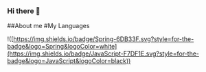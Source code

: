 ### Hi there 👋
##About me
#My Languages

!([https://img.shields.io/badge/Spring-6DB33F.svg?style=for-the-badge&logo=Spring&logoColor=white](https://img.shields.io/badge/JavaScript-F7DF1E.svg?style=for-the-badge&logo=JavaScript&logoColor=black))
<!--
**Myrmlok/Myrmlok** is a ✨ _special_ ✨ repository because its `README.md` (this file) appears on your GitHub profile.

Here are some ideas to get you started:

- 🔭 I’m currently working on ...
- 🌱 I’m currently learning ...
- 👯 I’m looking to collaborate on ...
- 🤔 I’m looking for help with ...
- 💬 Ask me about ...
- 📫 How to reach me: ...
- 😄 Pronouns: ...
- ⚡ Fun fact: ...
-->
